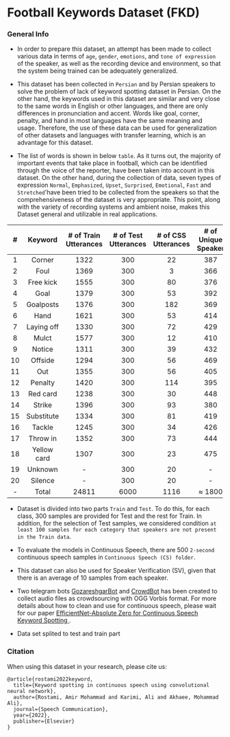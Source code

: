 # Football Keywords Dataset (FKD)

### General Info

- In order to prepare this dataset, an attempt has been made to collect various data in terms of `age`, `gender`, `emotions`, and `tone of expression` of the speaker, as well as the recording device and environment, so that the system being trained can be adequately generalized.

- This dataset has been collected in `Persian` and by Persian speakers to solve the problem of lack of keyword spotting dataset in Persian. On the other hand, the keywords used in this dataset are similar and very close to the same words in English or other languages, and there are only differences in pronunciation and accent. Words like goal, corner, penalty, and hand in most languages have the same meaning and usage. Therefore, the use of these data can be used for generalization of other datasets and languages with transfer learning, which is an advantage for this dataset.

- The list of words is shown in below `table`. As it turns out, the majority of important events that take place in football, which can be identified through the voice of the reporter, have been taken into account in this dataset. On the other hand, during the collection of data, seven types of expression `Normal`, `Emphasized`, `Upset`, `Surprised`, `Emotional`, `Fast` and `Stretched`'have been tried to be collected from the speakers so that the comprehensiveness of the dataset is very appropriate. This point, along with the variety of recording systems and ambient noise, makes this Dataset general and utilizable in real applications.

|  # |   Keyword   | # of Train Utterances | # of Test Utterances | # of CSS Utterances | # of Unique Speaker |
|:--:|:-----------:|:---------------------:|:--------------------:|:-------------------:|:-------------------:|
|  1 |    Corner   |          1322         |          300         |          22         |         387         |
|  2 |     Foul    |          1369         |          300         |          3          |         366         |
|  3 |  Free kick  |          1555         |          300         |          80         |         376         |
|  4 |     Goal    |          1379         |          300         |          53         |         392         |
|  5 |  Goalposts  |          1376         |          300         |         182         |         369         |
|  6 |     Hand    |          1621         |          300         |          53         |         414         |
|  7 |  Laying off |          1330         |          300         |          72         |         429         |
|  8 |    Mulct    |          1577         |          300         |          12         |         410         |
|  9 |    Notice   |          1311         |          300         |          39         |         432         |
| 10 |   Offside   |          1294         |          300         |          56         |         469         |
| 11 |     Out     |          1355         |          300         |          56         |         405         |
| 12 |   Penalty   |          1420         |          300         |         114         |         395         |
| 13 |   Red card  |          1238         |          300         |          30         |         448         |
| 14 |    Strike   |          1396         |          300         |          93         |         380         |
| 15 |  Substitute |          1334         |          300         |          81         |         419         |
| 16 |    Tackle   |          1245         |          300         |          34         |          426        |
| 17 |   Throw in  |          1352         |          300         |          73         |          444        |
| 18 | Yellow card |          1307         |          300         |          23         |         475         |
| 19 |   Unknown   |           -           |          300         |          20         |          -          |
| 20 |   Silence   |           -           |          300         |          20         |          -          |
| - |    Total    |         24811         |         6000         |         1116        |        ≈ 1800       |

- Dataset is divided into two parts `Train` and `Test`. To do this, for each class, 300 samples are provided for Test and the rest for Train. In addition, for the selection of Test samples, we considered condition `at least 100 samples for each category that speakers are not present in the Train data`.

- To evaluate the models in Continuous Speech, there are 500 `2-second` continuous speech samples in `Continuous Speech (CS) folder`.

- This dataset can also be used for Speaker Verification (SV), given that there is an average of 10 samples from each speaker.

- Two telegram bots [GozareshgarBot](https://telegram.me/Bot_Gozareshgar) and [CrowdBot](https://telegram.me/VoiceReaction_1_bot) has been created to collect audio files as crowdsourcing with OGG Vorbis format. For more details about how to clean and use for continuous speech, please wait for our paper [EfficientNet-Absolute Zero for Continuous Speech Keyword Spotting
](https://arxiv.org/abs/2012.15695).

- Data set splited to test and train part



### Citation

When using this dataset in your research, please cite us:


```
@article{rostami2022keyword,
  title={Keyword spotting in continuous speech using convolutional neural network},
  author={Rostami, Amir Mohammad and Karimi, Ali and Akhaee, Mohammad Ali},
  journal={Speech Communication},
  year={2022},
  publisher={Elsevier}
}
```
